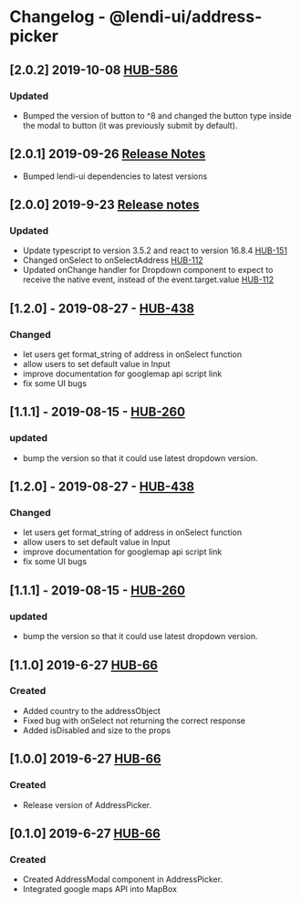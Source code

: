 # Changelog - @lendi-ui/address-picker

## [2.0.2] 2019-10-08 [HUB-586](https://creditandfinance.atlassian.net/browse/HUB-586)
### Updated
- Bumped the version of button to ^8 and changed the button type inside the modal to button (it was previously submit by default).

## [2.0.1] 2019-09-26 [Release Notes](https://creditandfinance.atlassian.net/wiki/spaces/HUB/pages/803930391/Upcoming+Major+Changes)
- Bumped lendi-ui dependencies to latest versions

## [2.0.0] 2019-9-23 [Release notes](https://creditandfinance.atlassian.net/wiki/spaces/HUB/pages/803930391/Upcoming+Major+Changes)
### Updated 
- Update typescript to version 3.5.2 and react to version 16.8.4 [HUB-151](https://creditandfinance.atlassian.net/browse/HUB-151)
- Changed onSelect to onSelectAddress [HUB-112](https://creditandfinance.atlassian.net/browse/HUB-112)
- Updated onChange handler for Dropdown component to expect to receive the native event, instead of the event.target.value [HUB-112](https://creditandfinance.atlassian.net/browse/HUB-112)

## [1.2.0] - 2019-08-27 - [HUB-438](https://creditandfinance.atlassian.net/browse/HUB-260)
### Changed
- let users get format_string of address in onSelect function
- allow users to set default value in Input
- improve documentation for googlemap api script link
- fix some UI bugs

## [1.1.1] - 2019-08-15 - [HUB-260](https://creditandfinance.atlassian.net/browse/HUB-260)
### updated
- bump the version so that it could use latest dropdown version.

## [1.2.0] - 2019-08-27 - [HUB-438](https://creditandfinance.atlassian.net/browse/HUB-260)
### Changed
- let users get format_string of address in onSelect function
- allow users to set default value in Input
- improve documentation for googlemap api script link
- fix some UI bugs

## [1.1.1] - 2019-08-15 - [HUB-260](https://creditandfinance.atlassian.net/browse/HUB-260)
### updated
- bump the version so that it could use latest dropdown version.

## [1.1.0] 2019-6-27 [HUB-66](https://creditandfinance.atlassian.net/browse/HUB-66)
### Created
- Added country to the addressObject
- Fixed bug with onSelect not returning the correct response
- Added isDisabled and size to the props

## [1.0.0] 2019-6-27 [HUB-66](https://creditandfinance.atlassian.net/browse/HUB-66)
### Created
- Release version of AddressPicker.

## [0.1.0] 2019-6-27 [HUB-66](https://creditandfinance.atlassian.net/browse/HUB-66)
### Created
- Created AddressModal component in AddressPicker.
- Integrated google maps API into MapBox

